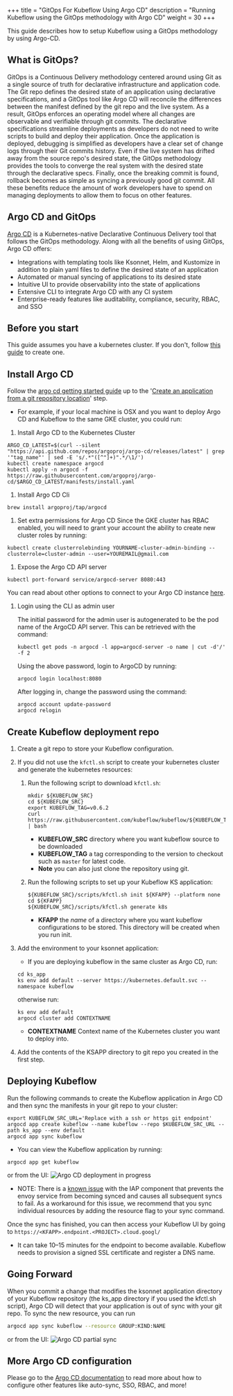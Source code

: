 +++
title = "GitOps For Kubeflow Using Argo CD"
description = "Running Kubeflow using the GitOps methodology with Argo CD"
weight = 30
+++

This guide describes how to setup Kubeflow using a GitOps methodology by 
using Argo-CD.

## What is GitOps?
GitOps is a Continuous Delivery methodology centered around using Git as a single source of truth for declarative infrastructure and application code.  The Git repo defines the desired state of an application using declarative specifications, and a GitOps tool like Argo CD will reconcile the differences between the manifest defined by the git repo and the live system.  As a result, GitOps enforces an operating model where all changes are observable and verifiable through git commits.  The declarative specifications streamline deployments as developers do not need to write scripts to build and deploy their application.  Once the application is deployed, debugging is simplified as developers have a clear set of change logs through their Git commits history.  Even if the live system has drifted away from the source repo's desired state, the GitOps methodology provides the tools to converge the real system with the desired state through the declarative specs.  Finally, once the breaking commit is found, rollback becomes as simple as syncing a previously good git commit.  All these benefits reduce the amount of work developers have to spend on managing deployments to allow them to focus on other features.

## Argo CD and GitOps
[Argo CD](https://argoproj.github.io/argo-cd) is a Kubernetes-native Declarative Continuous Delivery tool that follows the GitOps methodology.  Along with all the benefits of using GitOps, Argo CD offers:

* Integrations with templating tools like Ksonnet, Helm, and Kustomize in addition to plain yaml files to define the desired state of an application
* Automated or manual syncing of applications to its desired state
* Intuitive UI to provide observability into the state of applications
* Extensive CLI to integrate Argo CD with any CI system
* Enterprise-ready features like auditability, compliance, security, RBAC, and SSO

## Before you start
This guide assumes you have a kubernetes cluster. If you don't, follow [this guide](/docs/started/getting-started/#set-up-kubernetes) to create one.

## Install Argo CD
Follow the [argo cd getting started guide](https://github.com/argoproj/argo-cd/blob/master/docs/getting_started.md) up to the '[Create an application from a git repository location](https://github.com/argoproj/argo-cd/blob/master/docs/getting_started.md#6-create-an-application-from-a-git-repository-location)' step.

* For example, if your local machine is OSX and you want to deploy Argo CD and Kubeflow to the same GKE cluster, you could run:

1. Install Argo CD to the Kubernetes Cluster
```shell
ARGO_CD_LATEST=$(curl --silent "https://api.github.com/repos/argoproj/argo-cd/releases/latest" | grep '"tag_name"' | sed -E 's/.*"([^"]+)".*/\1/')
kubectl create namespace argocd
kubectl apply -n argocd -f https://raw.githubusercontent.com/argoproj/argo-cd/$ARGO_CD_LATEST/manifests/install.yaml
```

1. Install Argo CD Cli
```shell
brew install argoproj/tap/argocd
```

1. Set extra permissions for Argo CD
Since the GKE cluster has RBAC enabled, you will need to grant your account the ability to create new cluster roles by running:
```shell
kubectl create clusterrolebinding YOURNAME-cluster-admin-binding --clusterrole=cluster-admin --user=YOUREMAIL@gmail.com
```

1. Expose the Argo CD API server
```shell
kubectl port-forward service/argocd-server 8080:443
```
You can read about other options to connect to your Argo CD instance [here](https://github.com/argoproj/argo-cd/blob/master/docs/getting_started.md#3-access-the-argocd-api-server).
1. Login using the CLI as admin user

    The initial password for the admin user is autogenerated to be the pod name of the ArgoCD API server. This can be retrieved with the command:

    ```shell
    kubectl get pods -n argocd -l app=argocd-server -o name | cut -d'/' -f 2
    ```

    Using the above password, login to ArgoCD by running:
    ```shell
    argocd login localhost:8080
    ```
    After logging in, change the password using the command:
    ```shell
    argocd account update-password
    argocd relogin
    ```

## Create Kubeflow deployment repo
1. Create a git repo to store your Kubeflow configuration.
1. If you did not use the `kfctl.sh` script to create your kubernetes cluster and generate the kubernetes resources:
    1. Run the following script to download `kfctl.sh`:

        ```shell
        mkdir ${KUBEFLOW_SRC}
        cd ${KUBEFLOW_SRC}
        export KUBEFLOW_TAG=v0.6.2
        curl https://raw.githubusercontent.com/kubeflow/kubeflow/${KUBEFLOW_TAG}/scripts/download.sh | bash
        ```
        * **KUBEFLOW_SRC** directory where you want kubeflow source to be downloaded
        * **KUBEFLOW_TAG** a tag corresponding to the version to checkout such as `master` for latest code.
        * **Note** you can also just clone the repository using git.
    1. Run the following scripts to set up your Kubeflow KS application:

        ```
        ${KUBEFLOW_SRC}/scripts/kfctl.sh init ${KFAPP} --platform none
        cd ${KFAPP}
        ${KUBEFLOW_SRC}/scripts/kfctl.sh generate k8s
        ```
        * **KFAPP** the _name_ of a directory where you want kubeflow configurations to be stored. This directory will be created when you run init.

1. Add the environment to your ksonnet application:
    * If you are deploying kubeflow in the same cluster as Argo CD, run:

    ```shell
    cd ks_app
    ks env add default --server https://kubernetes.default.svc --namespace kubeflow
    ```
    otherwise run:
    ```shell
    ks env add default
    argocd cluster add CONTEXTNAME
    ```
    * **CONTEXTNAME** Context name of the Kubernetes cluster you want to deploy into.
1.  Add the contents of the KSAPP directory to git repo you created in the first step.

## Deploying Kubeflow
Run the following commands to create the Kubeflow application in Argo CD and then sync the manifests in your git repo to your cluster:

```shell
export KUBEFLOW_SRC_URL='Replace with a ssh or https git endpoint'
argocd app create kubeflow --name kubeflow --repo $KUBEFLOW_SRC_URL --path ks_app --env default
argocd app sync kubeflow
```
* You can view the Kubeflow application by running:

```shell
argocd app get kubeflow
```
or from the UI:
<img src="/docs/images/argo-cd-deployment-in-progess.png" 
  alt="Argo CD deployment in progress"
  class="mt-3 mb-3 border border-info rounded">

* NOTE: There is a [known issue](https://github.com/kubeflow/kubeflow/issues/1145) with the IAP component that prevents the envoy service from becoming synced and causes all subsequent syncs to fail.  As a workaround for this issue, we recommend that you sync individual resources by adding the resource flag to your sync command.

Once the sync has finished, you can then access your Kubeflow UI by going to `https://<KFAPP>.endpoint.<PROJECT>.cloud.googl/`

* It can take 10–15 minutes for the endpoint to become available. Kubeflow needs to provision a signed SSL certificate and register a DNS name.

## Going Forward
When you commit a change that modifies the ksonnet application directory of your Kubeflow repository (the ks_app directory if you used the kfctl.sh script), Argo CD will detect that your application is out of sync with your git repo.  To sync the new resource, you can run
```bash
argocd app sync kubeflow --resource GROUP:KIND:NAME
```
or from the UI:
<img src="/docs/images/argo-cd-partial-sync-ui.png" 
  alt="Argo CD partial sync"
  class="mt-3 mb-3 border border-info rounded">


## More Argo CD configuration
Please go to the [Argo CD documentation](https://github.com/argoproj/argo-cd/tree/master/docs#argocd-documentation) to read more about how to configure other features like auto-sync, SSO, RBAC, and more!
